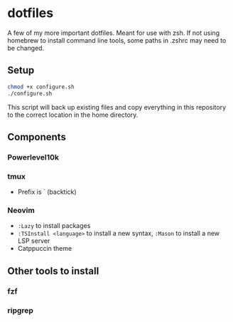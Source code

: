 # dotfiles

A few of my more important dotfiles. Meant for use with zsh. If not using homebrew to install command line tools, some paths in .zshrc may need to be changed.

## Setup
```bash
chmod +x configure.sh
./configure.sh
```
This script will back up existing files and copy everything in this repository to the correct location in the home directory.

## Components
### Powerlevel10k
<!-- TODO: add notes -->

### tmux
- Prefix is \` (backtick)

### Neovim
- `:Lazy` to install packages
- `:TSInstall <language>` to install a new syntax, `:Mason` to install a new LSP server
- Catppuccin theme

## Other tools to install
### fzf
<!-- TODO: add notes -->

### ripgrep
<!-- TODO: add notes -->